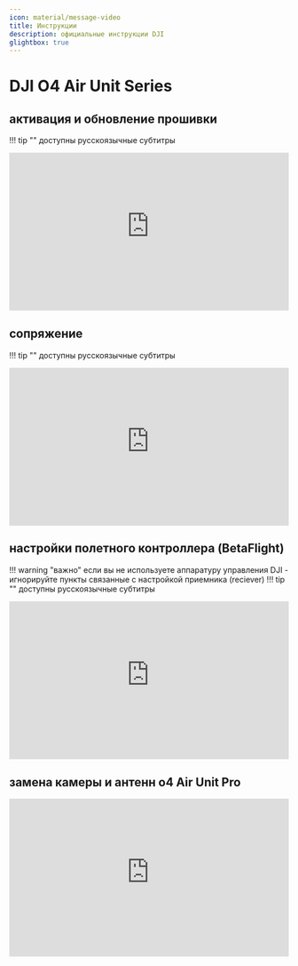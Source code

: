 ```yaml
---
icon: material/message-video
title: Инструкции
description: официальные инструкции DJI
glightbox: true
---
```

# DJI O4 Air Unit Series

## aктивация и обновление прошивки
!!! tip ""
    доступны русскоязычные субтитры
<div style="position:relative;padding-top:56.25%;"><iframe src="https://runtime.video.cloud.yandex.net/player/video/vplvp4rwyhb6tqhq6rsa?autoplay=0&mute=1" loading="lazy" style="border:0;position:absolute;top:0;height:100%;width:100%;" allow="accelerometer;gyroscope;autoplay;encrypted-media;picture-in-picture;" allowfullscreen="true"></iframe></div>

## сопряжение
!!! tip ""
    доступны русскоязычные субтитры
<div style="position:relative;padding-top:56.25%;"><iframe src="https://runtime.video.cloud.yandex.net/player/video/vplvc2oblbdmwdcrr6kw?autoplay=0&mute=1" loading="lazy" style="border:0;position:absolute;top:0;height:100%;width:100%;" allow="accelerometer;gyroscope;autoplay;encrypted-media;picture-in-picture;" allowfullscreen="true"></iframe></div>

## настройки полетного контроллера (BetaFlight)
!!! warning "важно"
    если вы не используете аппаратуру управления DJI - игнорируйте пункты связанные с настройкой приемника (reciever)
!!! tip ""
    доступны русскоязычные субтитры
<div style="position:relative;padding-top:56.25%;"><iframe src="https://runtime.video.cloud.yandex.net/player/video/vplvyvz44hqklq2qs27c?autoplay=0&mute=1" loading="lazy" style="border:0;position:absolute;top:0;height:100%;width:100%;" allow="accelerometer;gyroscope;autoplay;encrypted-media;picture-in-picture;" allowfullscreen="true"></iframe></div>

## замена камеры и антенн o4 Air Unit Pro

<div style="position:relative;padding-top:56.25%;"><iframe src="https://runtime.video.cloud.yandex.net/player/video/vplvis4qw3bfntq56ild?autoplay=0&mute=1" loading="lazy" style="border:0;position:absolute;top:0;height:100%;width:100%;" allow="accelerometer;gyroscope;autoplay;encrypted-media;picture-in-picture;" allowfullscreen="true"></iframe></div>